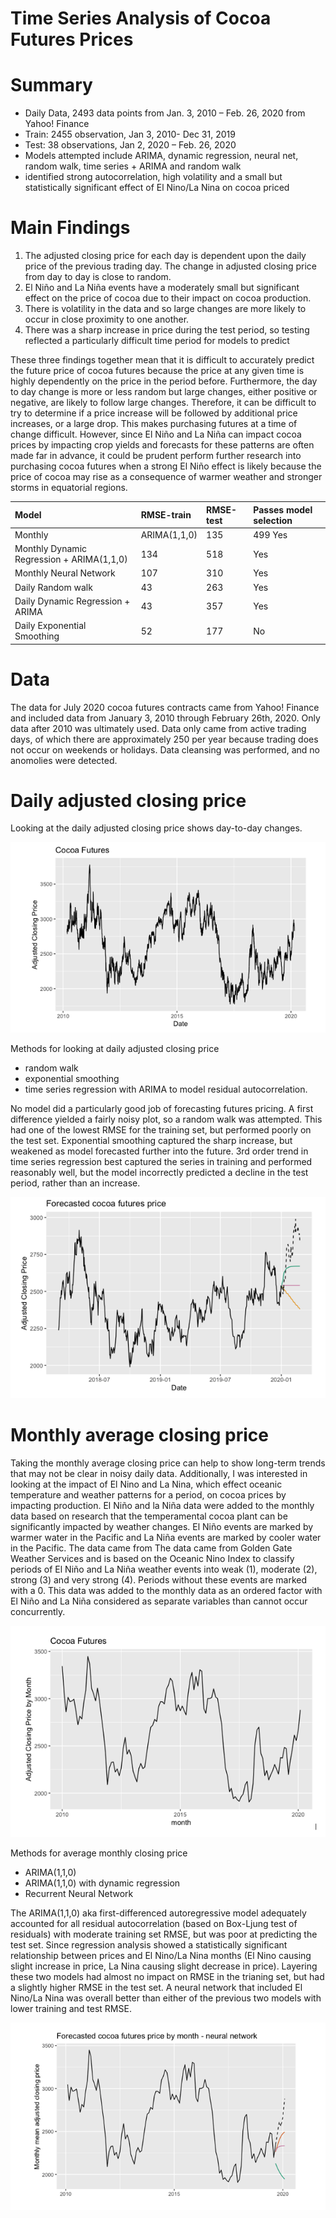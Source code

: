 # Time Series Analysis of Cocoa Futures Prices

# Summary
- Daily Data, 2493 data points from Jan. 3, 2010 – Feb. 26, 2020 from Yahoo! Finance
- Train: 2455 observation, Jan 3, 2010- Dec 31, 2019
- Test: 38 observations, Jan 2, 2020 – Feb. 26, 2020
- Models attempted include ARIMA, dynamic regression, neural net, random walk, time series + ARIMA and random walk
- identified strong autocorrelation, high volatility and a small but statistically significant effect of El Nino/La Nina on cocoa priced

# Main Findings
1) The adjusted closing price for each day is dependent upon the daily price of the previous trading day. The change in adjusted closing price from day to day is close to random.
2) El Niño and La Niña events have a moderately small but significant effect on the price of cocoa due to their impact on cocoa production.
3) There is volatility in the data and so large changes are more likely to occur in close proximity to one another.
4) There was a sharp increase in price during the test period, so testing reflected a particularly difficult time period for models to predict

These three findings together mean that it is difficult to accurately predict the future price of cocoa futures because the price at any given time is highly dependently on the price in the period before. Furthermore, the day to day change is more or less random but large changes, either positive or negative, are likely to follow large changes. Therefore, it can be difficult to try to determine if a price increase will be followed by additional price increases, or a large drop. This makes purchasing futures at a time of change difficult. However, since El Niño and La Niña can impact cocoa prices by impacting crop yields and forecasts for these patterns are often made far in advance, it could be prudent perform further research into purchasing cocoa futures when a strong El Niño effect is likely because the price of cocoa may rise as a consequence of warmer weather and stronger storms in equatorial regions.

|Model	|RMSE-train	|RMSE-test	|Passes model selection|
|:---	|:---		|:---		|:---		|
|Monthly|	ARIMA(1,1,0)	|135|499 Yes|
|Monthly	Dynamic Regression + ARIMA(1,1,0) |134|518|Yes|
|Monthly	Neural Network	|107|310|Yes|
|Daily	Random walk	|43|263	|Yes|
|Daily	Dynamic Regression + ARIMA	|43|357|Yes|
|Daily	Exponential Smoothing|52|177|No|


# Data

The data for July 2020 cocoa futures contracts came from Yahoo! Finance and included data from January 3, 2010 through February 26th, 2020. Only data after 2010 was ultimately used. Data only came from active trading days, of which there are approximately 250 per year because trading does not occur on weekends or holidays. Data cleansing was performed, and no anomolies were detected.

# Daily adjusted closing price

Looking at the daily adjusted closing price shows day-to-day changes.

![](https://github.com/dani-totten/time_series_cocoa/blob/main/daily_adj_closing_price.png)

Methods for looking at daily adjusted closing price
- random walk
- exponential smoothing
- time series regression with ARIMA to model residual autocorrelation.

No model did a particularly good job of forecasting futures pricing. A first difference yielded a fairly noisy plot, so a random walk was attempted. This had one of the lowest RMSE for the training set, but performed poorly on the test set. Exponential smoothing captured the sharp increase, but weakened as model forecasted further into the future. 3rd order trend in time series regression best captured the series in training and performed reasonably well, but the model incorrectly predicted a decline in the test period, rather than an increase.

![](https://github.com/dani-totten/time_series_cocoa/blob/main/forecast_daily.png)

# Monthly average closing price

Taking the monthly average closing price can help to show long-term trends that may not be clear in noisy daily data. Additionally, I was interested in looking at the impact of El Nino and La Nina, which effect oceanic temperature and weather patterns for a period, on cocoa prices by impacting production. El Niño and la Niña data were added to the monthly data based on research that the temperamental cocoa plant can be significantly impacted by weather changes. El Niño  events are marked by warmer water in the Pacific and La Niña events are marked by cooler water in the Pacific. The data came from The data came from Golden Gate Weather Services and is based on the Oceanic Nino Index to classify periods of El Niño  and La Niña weather events into weak (1), moderate (2), strong (3) and very strong (4). Periods without these events are marked with a 0.  This data was added to the monthly data as an ordered factor with El Niño  and La Niña considered as separate variables than cannot occur concurrently.

![](https://github.com/dani-totten/time_series_cocoa/blob/main/monthly_avg_closing.png)

Methods for average monthly closing price
- ARIMA(1,1,0)
- ARIMA(1,1,0) with dynamic regression
- Recurrent Neural Network

The ARIMA(1,1,0) aka first-differenced autoregressive model adequately accounted for all residual autocorrelation (based on Box-Ljung test of residuals) with moderate training set RMSE, but was poor at predicting the test set. Since regression analysis showed a statistically significant relationship between prices and El Nino/La Nina months (El Nino causing slight increase in price, La Nina causing slight decrease in price). Layering these two models had almost no impact on RMSE in the trianing set, but had a slightly higher RMSE in the test set. A neural network that included El Nino/La Nina was overall better than either of the previous two models with lower training and test RMSE.

![](https://github.com/dani-totten/time_series_cocoa/blob/main/monthly_forecast.png)

